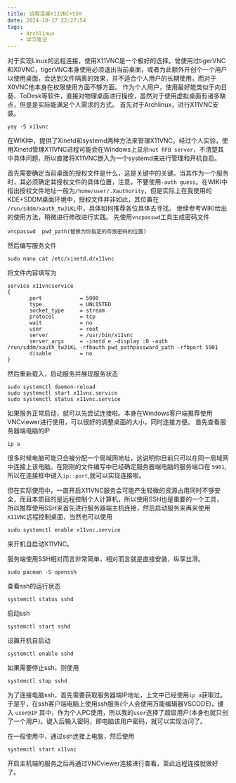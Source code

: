 ```yaml
---
title: 远程连接X11VNC+SSH
date: 2024-10-17 22:27:54
tags:
    - Archlinux
    - 学习笔记
---
```

对于实现Linux的远程连接，使用X11VNC是一个极好的选择。曾使用过tigerVNC和X0VNC，tigerVNC本身使用必须退出当前桌面，或者为此额外开创个一个用户以使用桌面，会达到文件隔离的效果，并不适合个人用户的长期使用，而对于X0VNC他本身在权限使用方面不够方面。
作为个人用户，使用最好能类似于向日葵、ToDesk等软件，直接对物理桌面进行操控，虽然对于使用虚拟桌面有诸多缺点，但是是实际能满足个人需求的方式。
首先对于Archlinux，进行X11VNC安装。
```shell
yay -S x11vnc
```
在WIKI中，提供了Xinetd和systemd两种方法来管理X11VNC，经过个人实验，使用Xinetd管理X11VNC进程可能会在Windows上显示`not RFB server`，不清楚其中具体问题，所以直接将X11VNC嵌入为一个systemd来进行管理和开机自启。

首先需要确定当前桌面的授权文件是什么，这是关键中的关键。当其作为一个服务时，其必须确定其授权文件的具体位置，注意，不要使用`-auth guess`。在WIKI中指出授权文件地址一般为`/home/user/.Xauthority`，但是实际上在我使用的KDE+SDDM桌面环境中，授权文件并非如此，其位置在
`/run/sddm/xauth_twJiKL`中，具体如何推荐各位具体去寻找。
继续参考WIKI给出的使用方法，稍微进行修改进行实践。
先使用`vncpasswd`工具生成密码文件
```shell
vncpasswd  pwd_path(替换为你指定的存放密码的位置)
```
然后编写服务文件
```shell
sudo nano cat /etc/xinetd.d/x11vnc
```
将文件内容填写为
```shell
service x11vncservice
{
       port            = 5900
       type            = UNLISTED
       socket_type     = stream
       protocol        = tcp
       wait            = no
       user            = root
       server          = /usr/bin/x11vnc
       server_args     = -inetd e -display :0 -auth /run/sddm/xauth_twJiKL -rfbauth pwd_pathpassward_path -rfbport 5901
       disable         = no
}
```
然后重新载入，启动服务并展现服务状态
```shell
sudo systemctl daemon-reload
sudo systemctl start x11vnc.service
sudo systemctl status x11vnc.service
```
如果服务正常启动，就可以先尝试连接啦。本身在Windows客户端推荐使用 VNCviewer进行使用，可以很好的调整桌面的大小，同时连接方便。
首先查看服务器端电脑的IP
```shell
ip a
```
很多时候电脑可能只会被分配一个局域网地址，这说明你目前只可以在同一局域网中连接上该电脑。在刚刚的文件编写中已经确定服务器端电脑的服务端口在 `5901`,所以在连接框中键入`ip::port`,就可以实现连接啦。

但在实际使用中，一直开启X11VNC服务会可能产生轻微的资源占用同时不够安全，而且本质目的是远程控制个人计算机，所以使用SSH也是重要的一个工具，所以推荐使用SSH来首先进行服务器端主机连接，然后启动服务来再来使用`X11VNC`远程控制桌面，当然也可以使用
```shell
sudo systemctl enable x11vnc.service
```
来开机自启动X11VNC。

服务端使用SSH相对而言非常简单，相对而言就是直接安装，纵享丝滑。
```shell
sudo pacman -S openssh 
```
查看ssh的运行状态
```shell
systemctl status sshd
```
启动ssh
```shell
systemctl start sshd
```
设置开机自启动
```shell
systemctl enable sshd
```
如果需要停止ssh，则使用
```shell
systemctl stop sshd
```
为了连接电脑ssh，首先需要获取服务器端IP地址，上文中已经使用`ip a`获取过。
于是乎，在ssh客户端电脑上使用ssh服务(个人会使用万能编辑器VSCODE)，键入 `user@IP`
其中，作为个人PC使用，所以我的`user`选择了超级用户(本身也就只创了一个用户)。键入后输入密码，即电脑该用户密码，就可以实现访问了。

在一般使用中，通过ssh连接上电脑，然后使用 
```shell
systemctl start x11vnc
```
开启主机端的服务之后再通过VNCviewer连接进行查看，至此远程连接就做好了。
